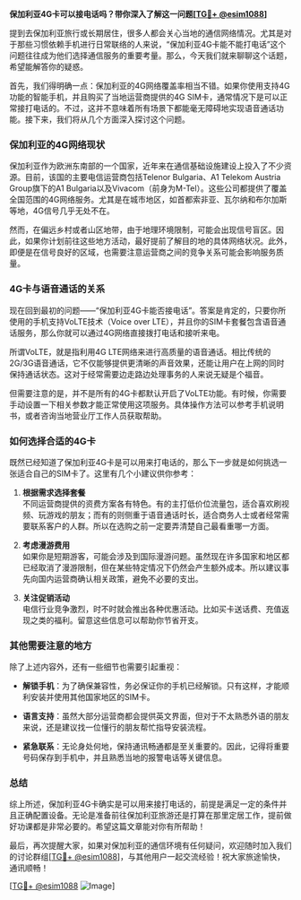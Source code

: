 **保加利亚4G卡可以接电话吗？带你深入了解这一问题[[TG💪+ @esim1088](https://t.me/s/esim1088)]**

提到去保加利亚旅行或长期居住，很多人都会关心当地的通信网络情况。尤其是对于那些习惯依赖手机进行日常联络的人来说，“保加利亚4G卡能不能打电话”这个问题往往成为他们选择通信服务的重要考量。那么，今天我们就来聊聊这个话题，希望能解答你的疑惑。

首先，我们得明确一点：保加利亚的4G网络覆盖率相当不错。如果你使用支持4G功能的智能手机，并且购买了当地运营商提供的4G SIM卡，通常情况下是可以正常接打电话的。不过，这并不意味着所有场景下都能毫无障碍地实现语音通话功能。接下来，我们将从几个方面深入探讨这个问题。

### **保加利亚的4G网络现状**

保加利亚作为欧洲东南部的一个国家，近年来在通信基础设施建设上投入了不少资源。目前，该国的主要电信运营商包括Telenor Bulgaria、A1 Telekom Austria Group旗下的A1 Bulgaria以及Vivacom（前身为M-Tel）。这些公司都提供了覆盖全国范围的4G网络服务。尤其是在城市地区，如首都索非亚、瓦尔纳和布尔加斯等地，4G信号几乎无处不在。

然而，在偏远乡村或者山区地带，由于地理环境限制，可能会出现信号盲区。因此，如果你计划前往这些地方活动，最好提前了解目的地的具体网络状况。此外，即便是在信号良好的区域，也需要注意运营商之间的竞争关系可能会影响服务质量。

### **4G卡与语音通话的关系**

现在回到最初的问题——“保加利亚4G卡能否接电话”。答案是肯定的，只要你所使用的手机支持VoLTE技术（Voice over LTE），并且你的SIM卡套餐包含语音通话服务，那么你就可以通过4G网络直接拨打电话和接听来电。

所谓VoLTE，就是指利用4G LTE网络来进行高质量的语音通话。相比传统的2G/3G语音通话，它不仅能够提供更清晰的声音效果，还能让用户在上网的同时保持通话状态。这对于经常需要边走路边处理事务的人来说无疑是个福音。

但需要注意的是，并不是所有的4G卡都默认开启了VoLTE功能。有时候，你需要手动设置一下相关参数才能正常使用这项服务。具体操作方法可以参考手机说明书，或者咨询当地营业厅工作人员获取帮助。

### **如何选择合适的4G卡**

既然已经知道了保加利亚4G卡是可以用来打电话的，那么下一步就是如何挑选一张适合自己的SIM卡了。这里有几个小建议供你参考：

1. **根据需求选择套餐**  
   不同运营商提供的资费方案各有特色。有的主打低价位流量包，适合喜欢刷视频、玩游戏的朋友；而有的则侧重于语音通话时长，适合商务人士或者经常需要联系客户的人群。所以在选购之前一定要弄清楚自己最看重哪一方面。

2. **考虑漫游费用**  
   如果你是短期游客，可能会涉及到国际漫游问题。虽然现在许多国家和地区都已经取消了漫游限制，但在某些特定情况下仍然会产生额外成本。所以建议事先向国内运营商确认相关政策，避免不必要的支出。

3. **关注促销活动**  
   电信行业竞争激烈，时不时就会推出各种优惠活动。比如买卡送话费、充值返现之类的福利。留意这些信息可以帮助你节省开支。

### **其他需要注意的地方**

除了上述内容外，还有一些细节也需要引起重视：

- **解锁手机**：为了确保兼容性，务必保证你的手机已经解锁。只有这样，才能顺利安装并使用其他国家地区的SIM卡。
  
- **语言支持**：虽然大部分运营商都会提供英文界面，但对于不太熟悉外语的朋友来说，还是建议找一位懂行的朋友帮忙指导安装流程。

- **紧急联系**：无论身处何地，保持通讯畅通都是至关重要的。因此，记得将重要号码保存到手机中，并且熟悉当地的报警电话等关键信息。

### **总结**

综上所述，保加利亚4G卡确实是可以用来接打电话的，前提是满足一定的条件并且正确配置设备。无论是准备前往保加利亚旅游还是打算在那里定居工作，提前做好功课都是非常必要的。希望这篇文章能对你有所帮助！

最后，再次提醒大家，如果对保加利亚的通信环境有任何疑问，欢迎随时加入我们的讨论群组[[TG💪+ @esim1088](https://t.me/s/esim1088)]，与其他用户一起交流经验！祝大家旅途愉快，通讯顺畅！

[[TG💪+ @esim1088](https://t.me/s/esim1088) ![Image](https://i.postimg.cc/4NQfJmqS/Snipaste-2025-05-13-00-14-12.png)]